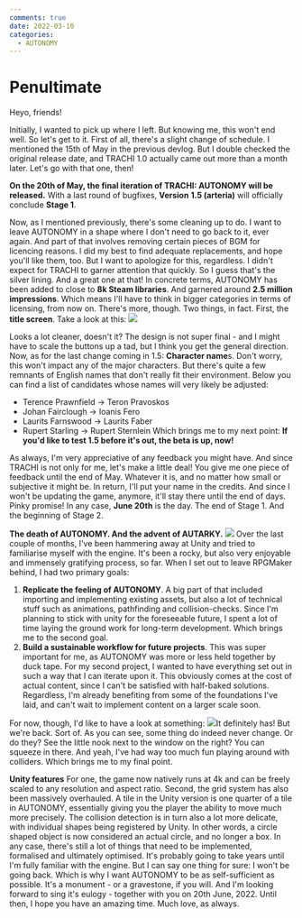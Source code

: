 ```yaml
---
comments: true
date: 2022-03-10
categories:
  - AUTONOMY
---
```


# Penultimate

Heyo, friends!

Initially, I wanted to pick up where I left.
But knowing me, this won't end well.
So let's get to it.
First of all, there's a slight change of schedule. I mentioned the 15th of May in the previous devlog. But I double checked the original release date, and TRACHI 1.0 actually came out more than a month later. Let's go with that one, then!

**On the 20th of May, the final iteration of TRACHI: AUTONOMY will be released.**
With a last round of bugfixes, **Version** **1.5 (arteria)** will officially conclude **Stage 1**.

Now, as I mentioned previously, there's some cleaning up to do. I want to leave AUTONOMY in a shape where I don't need to go back to it, ever again. And part of that involves removing certain pieces of BGM for licencing reasons. I did my best to find adequate replacements, and hope you'll like them, too. But I want to apologize for this, regardless. I didn't expect for TRACHI to garner attention that quickly. So I guess that's the silver lining. And a great one at that!
In concrete terms, AUTONOMY has been added to close to **8k Steam libraries**. And garnered around **2.5 million impressions**. Which means I'll have to think in bigger categories in terms of licensing, from now on.
There's more, though. Two things, in fact.
First, the **title screen**. Take a look at this:
![](https://img.itch.zone/aW1nLzgyODg4OTcucG5n/original/5mB8Rw.png)

Looks a lot cleaner, doesn't it? The design is not super final - and I might have to scale the buttons up a tad, but I think you get the general direction.
Now, as for the last change coming in 1.5: **Character name**s. 
Don't worry, this won't impact any of the major characters. But there's quite a few remnants of English names that don't really fit their environment. Below you can find a list of candidates whose names will very likely be adjusted:
- Terence Prawnfield -> Teron Pravoskos
- Johan Fairclough -> Ioanis Fero
- Laurits Farnswood -> Laurits Faber
- Rupert Starling -> Rupert Sternlein
Which brings me to my next point: **If you'd like to test 1.5 before it's out, the beta is up, now!**

As always, I'm very appreciative of any feedback you might have.
And since TRACHI is not only for me, let's make a little deal!
You give me one piece of feedback until the end of May. Whatever it is, and no matter how small or subjective it might be.
In return, I'll put your name in the credits. And since I won't be updating the game, anymore, it'll stay there until the end of days.
Pinky promise!
In any case, **June 20th** is the day.
The end of Stage 1. And the beginning of Stage 2.

**The death of AUTONOMY. And the advent of AUTARKY.**
![](https://img.itch.zone/aW1nLzgyODg4NjEucG5n/original/RPdB1R.png)
Over the last couple of months, I've been hammering away at Unity and tried to familiarise myself with the engine. It's been a rocky, but also very enjoyable and immensely gratifying process, so far.
When I set out to leave RPGMaker behind, I had two primary goals:
1) **Replicate the feeling of AUTONOMY**. A big part of that included importing and implementing existing assets, but also a lot of technical stuff such as animations, pathfinding and collision-checks. Since I'm planning to stick with unity for the foreseeable future, I spent a lot of time laying the ground work for long-term development. Which brings me to the second goal.
2) **Build a sustainable workflow for future projects**. This was super important for me, as AUTONOMY was more or less held together by duck tape. For my second project, I wanted to have everything set out in such a way that I can iterate upon it. This obviously comes at the cost of actual content, since I can't be satisfied with half-baked solutions. Regardless, I'm already benefiting from some of the foundations I've laid, and can't wait to implement content on a larger scale soon. 

For now, though, I'd like to have a look at something:
![](https://img.itch.zone/aW1nLzgyODk0ODQucG5n/original/7ZXkDv.png)It definitely has! But we're back. Sort of.
As you can see, some thing do indeed never change. Or do they?
See the little nook next to the window on the right? You can squeeze in there. And yeah, I've had way too much fun playing around with colliders. Which brings me to my final point.

**Unity features**
For one, the game now natively runs at 4k and can be freely scaled to any resolution and aspect ratio. Second, the grid system has also been massively overhauled. A tile in the Unity version is one quarter of a tile in AUTONOMY, essentially giving you the player the ability to move much more precisely. The collision detection is in turn also a lot more delicate, with individual shapes being registered by Unity. In other words, a circle shaped object is now considered an actual circle, and no longer a box.
In any case, there's still a lot of things that need to be implemented, formalised and ultimately optimised. It's probably going to take years until I'm fully familiar with the engine. But I can say one thing for sure: I won't be going back. Which is why I want AUTONOMY to be as self-sufficient as possible.
It's a monument - or a gravestone, if you will.
And I'm looking forward to sing it's eulogy - together with you on 20th June, 2022.
Until then, I hope you have an amazing time.
Much love, as always.
